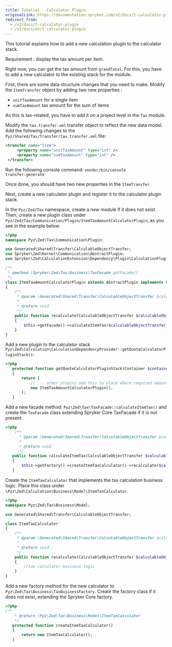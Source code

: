 ```yaml
---
title: Tutorial - Calculator Plugin
originalLink: https://documentation.spryker.com/v2/docs/t-calculator-plugin
redirect_from:
  - /v2/docs/t-calculator-plugin
  - /v2/docs/en/t-calculator-plugin
---
```


<!-- used to be: http://spryker.github.io/tutorials/zed/calculator-plugin/
-->

This tutorial explains how to add a new calculation plugin to the calculator stack.

Requirement : display the tax amount per item.

Right now, you can get the tax amount from `grandTotal`. For this, you have to add a new calculator to the existing stack for the module.

First, there are some data structure changes that you need to make. Modify the `ItemTransfer` object by adding two new properties :

* `unitTaxAmount` for a single item
* `sumTaxAmount` tax amount for the sum of items

As this is tax-related, you have to add it on a project level in the `Tax` module.

Modify the `tax.transfer.xml` transfer object  to reflect the new data model. Add the following changes to the `Pyz/Shared/Tax/Transfer/tax.transfer.xml` file:

```xml
<transfer name="Item">
     <property name="unitTaxAmount" type="int" />
     <property name="sumTaxAmount" type="int" />
 </transfer>
```

Run the following console command: `vendor/bin/console transfer:generate`

Once done, you should have two new properties in the `ItemTransfer`.

Next, create a new calculator plugin and register it to the calculator plugin stack.

In the `Pyz/Zed/Tax` namespace, create a new module if it does not exist. Then, create a new plugin class under `Pyz/Zed/Tax/Communication/Plugin/ItemTaxAmountCalculatorPlugin`, as you see in the example below:

```php
<?php
namespace Pyz\Zed\Tax\Communication\Plugin;

use Generated\Shared\Transfer\CalculableObjectTransfer;
use Spryker\Zed\Kernel\Communication\AbstractPlugin;
use Spryker\Zed\CalculationExtension\Dependency\Plugin\CalculationPluginInterface;

/**
 * @method \Spryker\Zed\Tax\Business\TaxFacade getFacade()
 */
class ItemTaxAmountCalculatorPlugin extends AbstractPlugin implements CalculationPluginInterface
{
    /**
     * @param \Generated\Shared\Transfer\CalculableObjectTransfer $calculableObjectTransfer
     *
     * @return void
     */
    public function recalculate(CalculableObjectTransfer $calculableObjectTransfer)
    {
        $this->getFacade()->calculateItemTax($calculableObjectTransfer);
    }
}
```

Add a new plugin to the calculator stack `Pyz\Zed\Calculation\CalculationDependencyProvider::getQuoteCalculatorPluginStack()`:

```php
<?php
   protected function getQuoteCalculatorPluginStack(Container $container)
   {
       return [
           // ... other plugins add this to place where required amounts are already calculated, for example after ItemCalculator.
           new ItemTaxAmountCalculatorPlugin(),
       ];
   }
```

Add a new facade method: `Pyz\Zed\Tax\TaxFacade::calculateItemTax()` and create the `TaxFacade` class extending Spryker Core TaxFacade if it is not present.

```php
<?php
    /**
      * @param \Generated\Shared\Transfer\CalculableObjectTransfer $calculableObjectTransfer
      *
      * @return void
      */
   public function calculateItemTax(CalculableObjectTransfer $calculableObjectTransfer)
   {
       $this->getFactory()->createItemTaxCalculator()->recalculate($calculableObjectTransfer);
   }
```

Create the `ItemTaxCalculator` that implements the tax calculation business logic. Place this class under `\Pyz\Zed\Calculation\Business\Model\ItemTaxCalculator`.

```php
<?php
namespace Pyz\Zed\Tax\Business\Model;

use Generated\Shared\Transfer\CalculableObjectTransfer;

class ItemTaxCalculator
{
    /**
     * @param \Generated\Shared\Transfer\CalculableObjectTransfer $calculableObjectTransfer
     *
     * @return void
     */
    public function recalculate(CalculableObjectTransfer $calculableObjectTransfer)
    {
        //tax calculator business logic
    }
}
```

Add a new factory method for the new calculator to `Pyz\Zed\Tax\Business\TaxBusinessFactory`. Create the factory class if it does not exist, extending the Spryker Core factory.

```php
<?php
/**
    * @return \Pyz\Zed\Tax\Business\Model\ItemTaxCalculator
    */
   protected function createItemTaxCalculator()
   {
       return new ItemTaxCalculator();
   }
```

